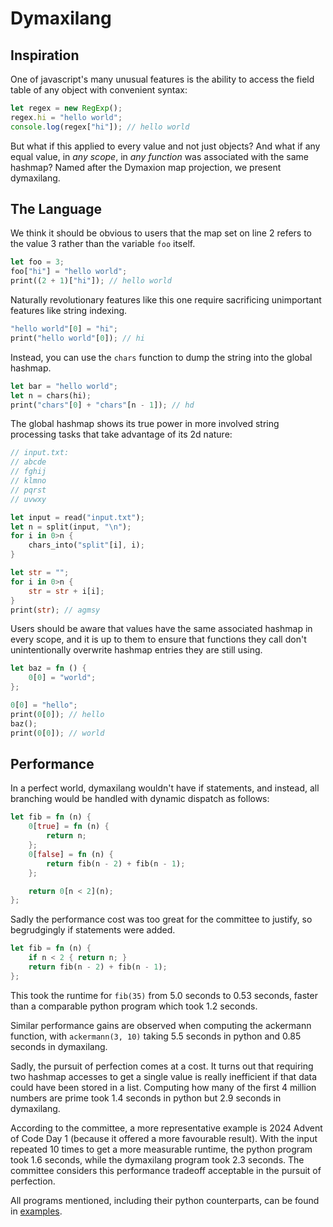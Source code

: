 # Dymaxilang

## Inspiration

One of javascript's many unusual features is the ability to access the field table of any object with convenient syntax:

```js
let regex = new RegExp();
regex.hi = "hello world";
console.log(regex["hi"]); // hello world
```

But what if this applied to every value and not just objects? And what if any equal value, in *any scope*, in *any function* was associated with the same hashmap? Named after the Dymaxion map projection, we present dymaxilang. 

## The Language

We think it should be obvious to users that the map set on line 2 refers to the value 3 rather than the variable `foo` itself.  

```rust
let foo = 3;
foo["hi"] = "hello world";
print((2 + 1)["hi"]); // hello world
```

Naturally revolutionary features like this one require sacrificing unimportant features like string indexing.

```rust
"hello world"[0] = "hi";
print("hello world"[0]); // hi
```

Instead, you can use the `chars` function to dump the string into the global hashmap.

```rust
let bar = "hello world";
let n = chars(hi);
print("chars"[0] + "chars"[n - 1]); // hd
```

The global hashmap shows its true power in more involved string processing tasks that take advantage of its 2d nature:

```rust
// input.txt:
// abcde
// fghij
// klmno
// pqrst
// uvwxy

let input = read("input.txt");
let n = split(input, "\n");
for i in 0>n {
	chars_into("split"[i], i);
}

let str = "";
for i in 0>n {
	str = str + i[i];
}
print(str); // agmsy
```

Users should be aware that values have the same associated hashmap in every scope, and it is up to them to ensure that functions they call don't unintentionally overwrite hashmap entries they are still using. 

```rust
let baz = fn () {
	0[0] = "world";
};

0[0] = "hello";
print(0[0]); // hello
baz();
print(0[0]); // world
```

## Performance

In a perfect world, dymaxilang wouldn't have if statements, and instead, all branching would be handled with dynamic dispatch as follows:

```rust
let fib = fn (n) {
	0[true] = fn (n) {
		return n;
	};
	0[false] = fn (n) {
		return fib(n - 2) + fib(n - 1);
	};

	return 0[n < 2](n);
};
```

Sadly the performance cost was too great for the committee to justify, so begrudgingly if statements were added.

```rust
let fib = fn (n) {
	if n < 2 { return n; }
	return fib(n - 2) + fib(n - 1);
};
```

This took the runtime for `fib(35)` from 5.0 seconds to 0.53 seconds, faster than a comparable python program which took 1.2 seconds. 

Similar performance gains are observed when computing the ackermann function, with `ackermann(3, 10)` taking 5.5 seconds in python and 0.85 seconds in dymaxilang. 

Sadly, the pursuit of perfection comes at a cost. It turns out that requiring two hashmap accesses to get a single value is really inefficient if that data could have been stored in a list. Computing how many of the first 4 million numbers are prime took 1.4 seconds in python but 2.9 seconds in dymaxilang. 

According to the committee, a more representative example is 2024 Advent of Code Day 1 (because it offered a more favourable result). With the input repeated 10 times to get a more measurable runtime, the python program took 1.6 seconds, while the dymaxilang program took 2.3 seconds. The committee considers this performance tradeoff acceptable in the pursuit of perfection. 

All programs mentioned, including their python counterparts, can be found in [examples](examples).
